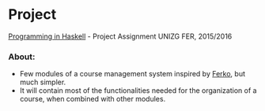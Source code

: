 # **Project**
[Programming in Haskell](http://www.fer.unizg.hr/en/course/pih) - Project Assignment UNIZG FER, 2015/2016

### About:
* Few modules of a course management system inspired by [Ferko](http://ferko.fer.hr), but much simpler.
* It will contain most of the functionalities needed for the organization of a course, when combined with other modules.
